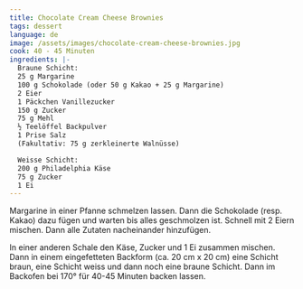 ```yaml
---
title: Chocolate Cream Cheese Brownies
tags: dessert
language: de
image: /assets/images/chocolate-cream-cheese-brownies.jpg
cook: 40 - 45 Minuten
ingredients: |-
  Braune Schicht:
  25 g Margarine
  100 g Schokolade (oder 50 g Kakao + 25 g Margarine)
  2 Eier
  1 Päckchen Vanillezucker
  150 g Zucker
  75 g Mehl
  ½ Teelöffel Backpulver
  1 Prise Salz
  (Fakultativ: 75 g zerkleinerte Walnüsse)

  Weisse Schicht:
  200 g Philadelphia Käse
  75 g Zucker
  1 Ei
---
```

Margarine in einer Pfanne schmelzen lassen. Dann die Schokolade (resp. Kakao) dazu fügen und warten bis alles geschmolzen ist. Schnell mit 2 Eiern mischen. Dann alle Zutaten nacheinander hinzufügen. 

In einer anderen Schale den Käse, Zucker und 1 Ei zusammen mischen. Dann in einem eingefetteten Backform (ca. 20 cm x 20 cm) eine Schicht braun, eine Schicht weiss und dann noch eine braune Schicht. Dann im Backofen bei 170° für 40-45 Minuten backen lassen.
